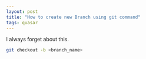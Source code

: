 ```yaml
---
layout: post
title: "How to create new Branch using git command"
tags: quasar
---
```


I always forget about this.

```bash
git checkout -b <branch_name>
```